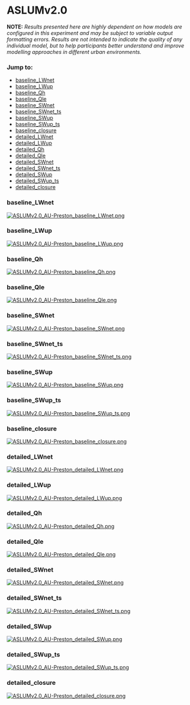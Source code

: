 # ASLUMv2.0

**NOTE:** *Results presented here are highly dependent on how models are configured in this experiment and may be subject to variable output formatting errors. Results are not intended to indicate the quality of any individual model, but to help participants better understand and improve modelling approaches in different urban environments.*

### Jump to:
 - [baseline_LWnet](#baseline_lwnet)
 - [baseline_LWup](#baseline_lwup)
 - [baseline_Qh](#baseline_qh)
 - [baseline_Qle](#baseline_qle)
 - [baseline_SWnet](#baseline_swnet)
 - [baseline_SWnet_ts](#baseline_swnet_ts)
 - [baseline_SWup](#baseline_swup)
 - [baseline_SWup_ts](#baseline_swup_ts)
 - [baseline_closure](#baseline_closure)
 - [detailed_LWnet](#detailed_lwnet)
 - [detailed_LWup](#detailed_lwup)
 - [detailed_Qh](#detailed_qh)
 - [detailed_Qle](#detailed_qle)
 - [detailed_SWnet](#detailed_swnet)
 - [detailed_SWnet_ts](#detailed_swnet_ts)
 - [detailed_SWup](#detailed_swup)
 - [detailed_SWup_ts](#detailed_swup_ts)
 - [detailed_closure](#detailed_closure)

### <a name="baseline_lwnet"></a>baseline_LWnet
[![ASLUMv2.0_AU-Preston_baseline_LWnet.png](ASLUMv2.0_AU-Preston_baseline_LWnet.png)](ASLUMv2.0_AU-Preston_baseline_LWnet.png)

### <a name="baseline_lwup"></a>baseline_LWup
[![ASLUMv2.0_AU-Preston_baseline_LWup.png](ASLUMv2.0_AU-Preston_baseline_LWup.png)](ASLUMv2.0_AU-Preston_baseline_LWup.png)

### <a name="baseline_qh"></a>baseline_Qh
[![ASLUMv2.0_AU-Preston_baseline_Qh.png](ASLUMv2.0_AU-Preston_baseline_Qh.png)](ASLUMv2.0_AU-Preston_baseline_Qh.png)

### <a name="baseline_qle"></a>baseline_Qle
[![ASLUMv2.0_AU-Preston_baseline_Qle.png](ASLUMv2.0_AU-Preston_baseline_Qle.png)](ASLUMv2.0_AU-Preston_baseline_Qle.png)

### <a name="baseline_swnet"></a>baseline_SWnet
[![ASLUMv2.0_AU-Preston_baseline_SWnet.png](ASLUMv2.0_AU-Preston_baseline_SWnet.png)](ASLUMv2.0_AU-Preston_baseline_SWnet.png)

### <a name="baseline_swnet_ts"></a>baseline_SWnet_ts
[![ASLUMv2.0_AU-Preston_baseline_SWnet_ts.png](ASLUMv2.0_AU-Preston_baseline_SWnet_ts.png)](ASLUMv2.0_AU-Preston_baseline_SWnet_ts.png)

### <a name="baseline_swup"></a>baseline_SWup
[![ASLUMv2.0_AU-Preston_baseline_SWup.png](ASLUMv2.0_AU-Preston_baseline_SWup.png)](ASLUMv2.0_AU-Preston_baseline_SWup.png)

### <a name="baseline_swup_ts"></a>baseline_SWup_ts
[![ASLUMv2.0_AU-Preston_baseline_SWup_ts.png](ASLUMv2.0_AU-Preston_baseline_SWup_ts.png)](ASLUMv2.0_AU-Preston_baseline_SWup_ts.png)

### <a name="baseline_closure"></a>baseline_closure
[![ASLUMv2.0_AU-Preston_baseline_closure.png](ASLUMv2.0_AU-Preston_baseline_closure.png)](ASLUMv2.0_AU-Preston_baseline_closure.png)

### <a name="detailed_lwnet"></a>detailed_LWnet
[![ASLUMv2.0_AU-Preston_detailed_LWnet.png](ASLUMv2.0_AU-Preston_detailed_LWnet.png)](ASLUMv2.0_AU-Preston_detailed_LWnet.png)

### <a name="detailed_lwup"></a>detailed_LWup
[![ASLUMv2.0_AU-Preston_detailed_LWup.png](ASLUMv2.0_AU-Preston_detailed_LWup.png)](ASLUMv2.0_AU-Preston_detailed_LWup.png)

### <a name="detailed_qh"></a>detailed_Qh
[![ASLUMv2.0_AU-Preston_detailed_Qh.png](ASLUMv2.0_AU-Preston_detailed_Qh.png)](ASLUMv2.0_AU-Preston_detailed_Qh.png)

### <a name="detailed_qle"></a>detailed_Qle
[![ASLUMv2.0_AU-Preston_detailed_Qle.png](ASLUMv2.0_AU-Preston_detailed_Qle.png)](ASLUMv2.0_AU-Preston_detailed_Qle.png)

### <a name="detailed_swnet"></a>detailed_SWnet
[![ASLUMv2.0_AU-Preston_detailed_SWnet.png](ASLUMv2.0_AU-Preston_detailed_SWnet.png)](ASLUMv2.0_AU-Preston_detailed_SWnet.png)

### <a name="detailed_swnet_ts"></a>detailed_SWnet_ts
[![ASLUMv2.0_AU-Preston_detailed_SWnet_ts.png](ASLUMv2.0_AU-Preston_detailed_SWnet_ts.png)](ASLUMv2.0_AU-Preston_detailed_SWnet_ts.png)

### <a name="detailed_swup"></a>detailed_SWup
[![ASLUMv2.0_AU-Preston_detailed_SWup.png](ASLUMv2.0_AU-Preston_detailed_SWup.png)](ASLUMv2.0_AU-Preston_detailed_SWup.png)

### <a name="detailed_swup_ts"></a>detailed_SWup_ts
[![ASLUMv2.0_AU-Preston_detailed_SWup_ts.png](ASLUMv2.0_AU-Preston_detailed_SWup_ts.png)](ASLUMv2.0_AU-Preston_detailed_SWup_ts.png)

### <a name="detailed_closure"></a>detailed_closure
[![ASLUMv2.0_AU-Preston_detailed_closure.png](ASLUMv2.0_AU-Preston_detailed_closure.png)](ASLUMv2.0_AU-Preston_detailed_closure.png)

